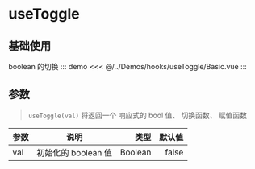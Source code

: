 # useToggle

## 基础使用
boolean 的切换
::: demo
<<< @/../Demos/hooks/useToggle/Basic.vue
:::

## 参数
>`useToggle(val)` 将返回一个 响应式的 bool 值、 切换函数、 赋值函数

| 参数     |         说明         |     类型 | 默认值 |
| --------- | :-----------------: | --------: | -----: |
| val | 初始化的 boolean 值 |  Boolean | false |
